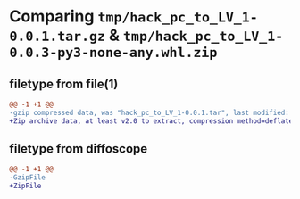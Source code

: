 # Comparing `tmp/hack_pc_to_LV_1-0.0.1.tar.gz` & `tmp/hack_pc_to_LV_1-0.0.3-py3-none-any.whl.zip`

## filetype from file(1)

```diff
@@ -1 +1 @@
-gzip compressed data, was "hack_pc_to_LV_1-0.0.1.tar", last modified: Wed Jun 28 05:36:35 2023, max compression
+Zip archive data, at least v2.0 to extract, compression method=deflate
```

## filetype from diffoscope

```diff
@@ -1 +1 @@
-GzipFile
+ZipFile
```

